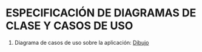# ESPECIFICACIÓN DE DIAGRAMAS DE CLASE Y CASOS DE USO

1. Diagrama de casos de uso sobre la aplicación: [Dibujo](img/Diagrama_casos_uso.drawio.png)
